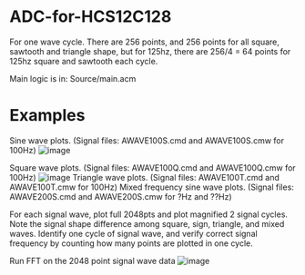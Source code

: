 # ADC-for-HCS12C128
For one wave cycle. There are 256 points, and 256 points for all square, sawtooth and triangle shape, but for 125hz, there are 256/4 = 64 points for 125hz square and sawtooth each cycle.

Main logic is in: Source/main.acm
# Examples

Sine wave plots. (Signal files:   AWAVE100S.cmd and AWAVE100S.cmw for 100Hz)
![image](https://github.com/obica-ai/ADC-for-HCS12C128/assets/79022618/def9a1d6-a4ab-45be-adfd-cbf960842f4d)

Square wave plots. (Signal files:   AWAVE100Q.cmd and AWAVE100Q.cmw for 100Hz)
![image](https://github.com/obica-ai/ADC-for-HCS12C128/assets/79022618/620d0707-4f7b-45b1-9504-3b626aa97fc2)
Triangle wave plots. (Signal files:   AWAVE100T.cmd and AWAVE100T.cmw for 100Hz)
Mixed frequency sine wave plots. (Signal files:   AWAVE200S.cmd and AWAVE200S.cmw for ?Hz and ??Hz)

For each signal wave, plot full 2048pts and plot magnified 2 signal cycles. Note the signal shape difference among square, sign, triangle, and mixed waves. Identify one cycle of signal wave, and verify correct signal frequency by counting how many points are plotted in one cycle.

Run FFT on the 2048 point signal wave data
![image](https://github.com/obica-ai/ADC-for-HCS12C128/assets/79022618/e7e4a4e0-d23b-43c9-8434-b2a26320091f)


